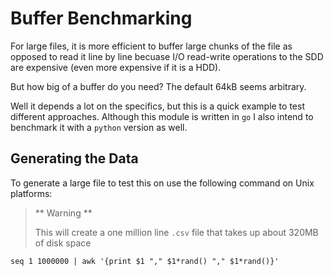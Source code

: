 # Buffer Benchmarking

For large files, it is more efficient to buffer large chunks of the file as opposed to read it line by line becuase I/O read-write operations to the SDD are expensive (even more expensive if it is a HDD).

But how big of a buffer do you need? The default 64kB seems arbitrary. 

Well it depends a lot on the specifics, but this is a quick example to test different approaches. Although this module is written in `go` I also intend to benchmark it with a `python` version as well.

## Generating the Data

To generate a large file to test this on use the following command on Unix platforms:

> ** Warning **
>
> This will create a one million line `.csv` file that takes up about 320MB of disk space

```
seq 1 1000000 | awk '{print $1 "," $1*rand() "," $1*rand()}'
```


